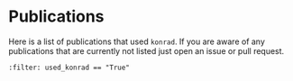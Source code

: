 # Publications

Here is a list of publications that used `konrad`. If you are aware of any
publications that are currently not listed just open an issue or pull request.

```{bibliography}
:filter: used_konrad == "True"
```
